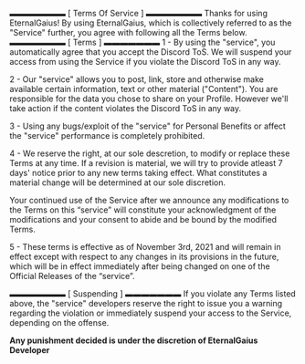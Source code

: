 ▬▬▬▬▬▬▬ [ Terms Of Service ] ▬▬▬▬▬▬▬
Thanks for using EternalGaius! By using EternalGaius, which is collectively referred to as the "Service" further, you agree with following all the Terms below.
▬▬▬▬▬▬▬ [ Terms ] ▬▬▬▬▬▬▬
1 - By using the "service", you automatically agree that you accept the Discord ToS. We will suspend your access from using the Service if you violate the Discord ToS in any way.

2 - Our "service" allows you to post, link, store and otherwise make available certain information, text or other material ("Content"). You are responsible for the data you chose to share on your Profile. However we'll take action if the content violates the Discord ToS in any way.

3 - Using any bugs/exploit of the "service" for Personal Benefits or affect the "service" performance is completely prohibited.

4 - We reserve the right, at our sole descretion, to modify or replace these Terms at any time. If a revision is material, we will try to provide atleast 7 days' notice prior to any new terms taking effect. What constitutes a material change will be determined at our sole discretion.

Your continued use of the Service after we announce any modifications to the Terms on this “service” will constitute your acknowledgment of the modifications and your consent to abide and be bound by the modified Terms.

5 - These terms is effective as of November 3rd, 2021 and will remain in effect except with respect to any changes in its provisions in the future, which will be in effect immediately after being changed on one of the Official Releases of the “service”.

▬▬▬▬▬▬▬ [ Suspending ] ▬▬▬▬▬▬▬
If you violate any Terms listed above, the "service" developers reserve the right to issue you a warning regarding the violation or immediately suspend your access to the Service, depending on the offense.

**Any punishment decided is under the discretion of EternalGaius Developer**
